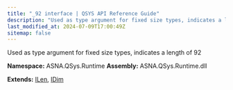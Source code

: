 ```yaml
---
title: "_92 interface | QSYS API Reference Guide"
description: "Used as type argument for fixed size types, indicates a length of 92  "
last_modified_at: 2024-07-09T17:00:49Z
sitemap: false
---
```


Used as type argument for fixed size types, indicates a length of 92 

**Namespace:** ASNA.QSys.Runtime
**Assembly:** ASNA.QSys.Runtime.dll

**Extends:** [ILen](/reference/runtime/qsys-runtime/i-len.html), [IDim](/reference/runtime/qsys-runtime/i-dim.html)
<br>
<br>

